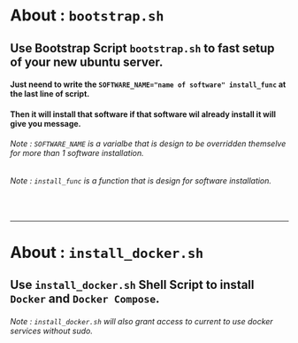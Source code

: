 # About : `bootstrap.sh`

## Use Bootstrap Script `bootstrap.sh` to fast setup of your new ubuntu server.

#### Just neend to write the `SOFTWARE_NAME="name of software" install_func` at the last line of script.
#### Then it will install that software if that software wil already install it will give you message.

###### Note : `SOFTWARE_NAME` is a varialbe that is design to be overridden themselve for more than 1 software installation.  
###### Note : `install_func` is a function that is design for software installation.  

<br>
<hr solid 2px>

# About : `install_docker.sh`

## Use `install_docker.sh` Shell Script to install `Docker` and `Docker Compose`.
###### Note : `install_docker.sh` will also grant access to current to use docker services without sudo.  
